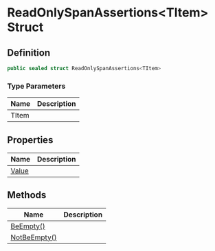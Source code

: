 # ReadOnlySpanAssertions&lt;TItem&gt; Struct
## Definition

```c#
public sealed struct ReadOnlySpanAssertions<TItem>
```

### Type Parameters

| Name | Description |
| ---- | ----------- |
| TItem |  |

## Properties

| Name | Description |
| ---- | ----------- |
| [Value](MrKWatkins.Assertions.Assertions.ReadOnlySpanAssertions-1.Value.md) |  |

## Methods

| Name | Description |
| ---- | ----------- |
| [BeEmpty()](MrKWatkins.Assertions.Assertions.ReadOnlySpanAssertions-1.BeEmpty.md) |  |
| [NotBeEmpty()](MrKWatkins.Assertions.Assertions.ReadOnlySpanAssertions-1.NotBeEmpty.md) |  |

